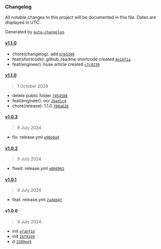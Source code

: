 ### Changelog

All notable changes to this project will be documented in this file. Dates are displayed in UTC.

Generated by [`auto-changelog`](https://github.com/CookPete/auto-changelog).

#### [v1.1.0](https://github.com/Kei-Ta/kei-ta-blog-go/compare/v1.1.0...v1.1.0)

- chore(changelog): add [`b765309`](https://github.com/Kei-Ta/kei-ta-blog-go/commit/b765309c32136f6c5cf27918a94545cd7c3646cf)
- feat(shortcode): github_readme shortcode created [`8e16f1a`](https://github.com/Kei-Ta/kei-ta-blog-go/commit/8e16f1ae7d520e5153e59496cebd8d01d61f63a5)
- feat(engineer): huse article created [`c7c0230`](https://github.com/Kei-Ta/kei-ta-blog-go/commit/c7c023079a85f5a9be3a607a8369324df28a39ff)

#### [v1.1.0](https://github.com/Kei-Ta/kei-ta-blog-go/compare/v1.0.3...v1.1.0)

> 1 October 2024

- delete public folder [`7454588`](https://github.com/Kei-Ta/kei-ta-blog-go/commit/7454588007466bbf46a5c6daba24e65f5044a640)
- feat(engineer): ocr [`2bad1c4`](https://github.com/Kei-Ta/kei-ta-blog-go/commit/2bad1c4d051bf8198b45e03966b5202df0f33bf3)
- chore(release): 1.1.0 [`700a626`](https://github.com/Kei-Ta/kei-ta-blog-go/commit/700a6265baad3532b6980e23cfae535ed9e1725a)

#### [v1.0.3](https://github.com/Kei-Ta/kei-ta-blog-go/compare/v1.0.2...v1.0.3)

> 9 July 2024

- fix: release.yml [`e96b0a9`](https://github.com/Kei-Ta/kei-ta-blog-go/commit/e96b0a9b1419b1a0a8c19c3a75a696161cabd25d)

#### [v1.0.2](https://github.com/Kei-Ta/kei-ta-blog-go/compare/v1.0.1...v1.0.2)

> 9 July 2024

- fixed: release.yml [`a066962`](https://github.com/Kei-Ta/kei-ta-blog-go/commit/a0669623f24a463200c7dd2cbded1702630ef15f)

#### [v1.0.1](https://github.com/Kei-Ta/kei-ta-blog-go/compare/v1.0.0...v1.0.1)

> 9 July 2024

- feat: release.yml [`2adeb4f`](https://github.com/Kei-Ta/kei-ta-blog-go/commit/2adeb4fc2e312b8ce0fac338aa919d63bf97ffa5)

#### v1.0.0

> 9 July 2024

- init [`afabf1d`](https://github.com/Kei-Ta/kei-ta-blog-go/commit/afabf1d441c42a2abd27ab72f5e02bf3e2862216)
- init [`16f91b9`](https://github.com/Kei-Ta/kei-ta-blog-go/commit/16f91b9413ae8e3a573109d2a42044e84bba36fc)
- d [`1589ee9`](https://github.com/Kei-Ta/kei-ta-blog-go/commit/1589ee9fa287a23637bfbb782d04ce37249eb6bd)
